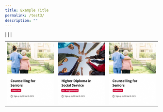 ```yaml
---
title: Example Title
permalink: /test3/
description: ""
---
```

|  | |

|  |  | |
| --- | --- | --- |
| ![](/images/eldercare-img.png) | ![](/images/hdss-img.png)  |  ![](/images/eldercare-img.png)